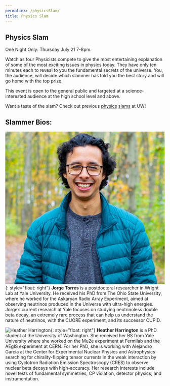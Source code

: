 ```yaml
---
permalink: /physicsSlam/
title: Physics Slam
---
```


## Physics Slam

One Night Only: Thursday July 21 7-8pm.

Watch as four Physicists compete to give the most entertaining explanation of some of the most exciting issues in physics today.  They have only ten minutes each to reveal to you the fundamental secrets of the universe.  You, the audience, will decide which slammer has told you the best story and will go home with the top prize.

This event is open to the general public and targeted at a science-interested audience at the high school level and above.

Want a taste of the slam?  Check out previous [physics](https://sites.google.com/uw.edu/uwcuwip/program/physics-slam) [slams](https://phys.washington.edu/events/2019-10-19/physics-slam) at UW!

## Slammer Bios:
![Image](assets/images/jorge_torres.jpg){: style="float: right"}
**Jorge Torres** is a postdoctoral researcher in Wright Lab at Yale University. He received his PhD from The Ohio State University, where he worked for the Askaryan Radio Array Experiment, aimed at observing neutrinos produced in the Universe with ultra-high energies. Jorge’s current research at Yale focuses on studying neutrinoless double beta decay, an extremely rare process that can help us understand the nature of neutrinos, with the CUORE experiment, and its successor CUPID.  

![Heather Harrington](assets/images/heather_harrington.png){: style="float: right"}
**Heather Harrington** is a PhD student at the University of Washington. She received her BS from Yale University where she worked on the Mu2e experiment at Fermilab and the AEgIS experiment at CERN. For her PhD, she is working with Alejandro Garcia at the Center for Experimental Nuclear Physics and Astrophysics searching for chirality-flipping tensor currents in the weak interaction by using Cyclotron Radiation Emission Spectroscopy (CRES) to observe nuclear beta decays with high-accuracy. Her research interests include novel tests of fundamental symmetries, CP violation, detector physics, and instrumentation.
